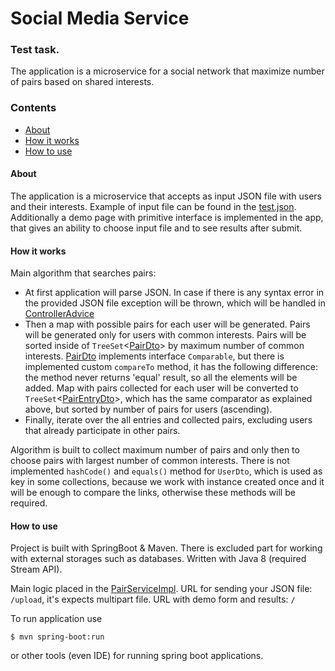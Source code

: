 # Social Media Service

### Test task.

The application is a microservice for a social network that maximize number of pairs based on shared interests.

### Contents
- [About](#about)
- [How it works](#how-it-works)
- [How to use](#how-to-use)


#### About
The application is a microservice that accepts as input JSON file with users and their interests. Example of input file can be found in the [test.json](https://github.com/vareyko-itechart/social-media-service/blob/master/test.json). Additionally a demo page with primitive interface is implemented in the app, that gives an ability to choose input file and to see results after submit.

#### How it works

Main algorithm that searches pairs:
- At first application will parse JSON.
In case if there is any syntax error in the provided JSON file exception will be thrown, which will be handled in [ControllerAdvice](https://github.com/vareyko-itechart/social-media-service/blob/master/src/main/java/com/example/social/controller/AdviceController.java)
- Then a map with possible pairs for each user will be generated.
Pairs will be generated only for users with common interests.
Pairs will be sorted inside of `TreeSet`<[PairDto](https://github.com/vareyko-itechart/social-media-service/blob/master/src/main/java/com/example/social/dto/PairDto.java)> by maximum number of common interests.
[PairDto](https://github.com/vareyko-itechart/social-media-service/blob/master/src/main/java/com/example/social/dto/PairDto.java) implements interface `Comparable`, but there is implemented custom `compareTo` method, it has the following difference: the method never returns 'equal' result, so all the elements will be added.
Map with pairs collected for each user will be converted to `TreeSet`<[PairEntryDto](https://github.com/vareyko-itechart/social-media-service/blob/master/src/main/java/com/example/social/dto/PairDto.java)>, which has the same comparator as explained above, but sorted by number of pairs for users (ascending).
- Finally, iterate over the all entries and collected pairs, excluding users that already participate in other pairs.

Algorithm is built to collect maximum number of pairs and only then to choose pairs with largest number of common interests.
There is not implemented `hashCode()` and `equals()` method for `UserDto`, which is used as key in some collections, because we work with instance created once and it will be enough to compare the links, otherwise these methods will be required.

#### How to use

Project is built with SpringBoot & Maven. There is excluded part for working with external storages such as databases.
Written with Java 8 (required Stream API).

Main logic placed in the [PairServiceImpl](https://github.com/vareyko-itechart/social-media-service/blob/master/src/main/java/com/example/social/service/impl/PairServiceImpl.java).
URL for sending your JSON file: `/upload`, it's expects multipart file.
URL with demo form and results: `/`

To run application use 
```
$ mvn spring-boot:run
```
or other tools (even IDE) for running spring boot applications.
